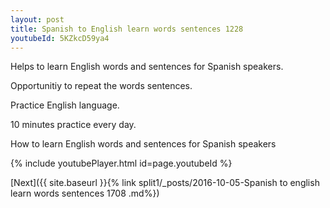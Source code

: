 ```yaml
---
layout: post
title: Spanish to English learn words sentences 1228 
youtubeId: 5KZkcD59ya4
---
```

 
 
Helps to learn English words and sentences for Spanish speakers.

Opportunitiy to repeat the words sentences. 

Practice English language. 
 
10 minutes practice every day. 
 
How to learn English words and sentences for Spanish speakers 
 
{% include youtubePlayer.html id=page.youtubeId %}
 
 
[Next]({{ site.baseurl }}{% link  split1/_posts/2016-10-05-Spanish to english learn words sentences 1708 .md%})
 
